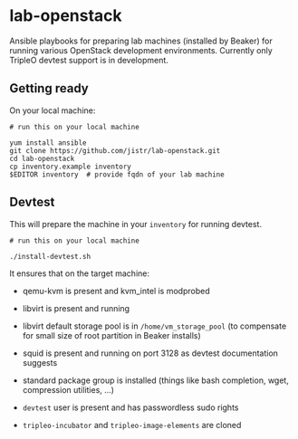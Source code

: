 lab-openstack
=============

Ansible playbooks for preparing lab machines (installed by Beaker) for
running various OpenStack development environments. Currently only
TripleO devtest support is in development.

Getting ready
-------------

On your local machine:

    # run this on your local machine

    yum install ansible
    git clone https://github.com/jistr/lab-openstack.git
    cd lab-openstack
    cp inventory.example inventory
    $EDITOR inventory  # provide fqdn of your lab machine


Devtest
-------

This will prepare the machine in your `inventory` for running devtest.

    # run this on your local machine

    ./install-devtest.sh

It ensures that on the target machine:

* qemu-kvm is present and kvm_intel is modprobed

* libvirt is present and running

* libvirt default storage pool is in `/home/vm_storage_pool` (to
  compensate for small size of root partition in Beaker installs)

* squid is present and running on port 3128 as devtest documentation
  suggests

* standard package group is installed (things like bash completion,
  wget, compression utilities, ...)

* `devtest` user is present and has passwordless sudo rights

* `tripleo-incubator` and `tripleo-image-elements` are cloned
